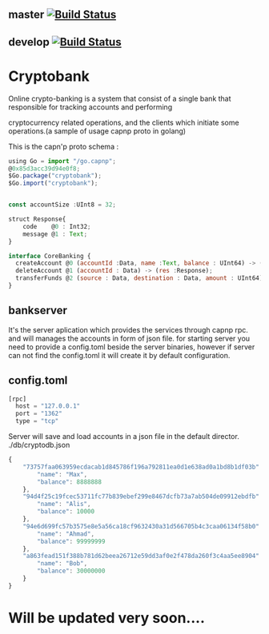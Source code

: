 ## master  [![Build Status](https://api.travis-ci.org/pouladzade/cryptobank.svg?branch=master)](https://travis-ci.org/pouladzade/cryptobank)
## develop [![Build Status](https://api.travis-ci.org/pouladzade/cryptobank.svg?branch=develop)](https://travis-ci.org/pouladzade/cryptobank)

# Cryptobank
Online crypto-banking is a system that consist of a single bank that responsible for tracking accounts and performing 

cryptocurrency related operations, and the clients which initiate some operations.(a sample of usage capnp proto in golang)

This is the capn'p proto schema :
```js
using Go = import "/go.capnp";
@0x85d3acc39d94e0f8;
$Go.package("cryptobank");
$Go.import("cryptobank");


const accountSize :UInt8 = 32;

struct Response{
    code    @0 : Int32;
    message @1 : Text;
}

interface CoreBanking {
  createAccount @0 (accountId :Data, name :Text, balance : UInt64) -> (res:Response);
  deleteAccount @1 (accountId : Data) -> (res :Response);
  transferFunds @2 (source : Data, destination : Data, amount : UInt64) -> (res :Response);
}

```
## bankserver
It's the server aplication which provides the services through capnp rpc.
and will manages the accounts in form of json file.
for starting server you need to provide a config.toml beside the server binaries,
however if server can not find the config.toml it will create it by default configuration.

## config.toml
```js
[rpc]
  host = "127.0.0.1"
  port = "1362"
  type = "tcp"
```

Server will save and load accounts in a json file in the default director.
./db/cryptodb.json
```js
{
    "73757faa063959ecdacab1d845786f196a792811ea0d1e638ad0a1bd8b1df03b": {
        "name": "Max",
        "balance": 8888888
    },
    "94d4f25c19fcec53711fc77b839ebef299e8467dcfb73a7ab504de09912ebdfb": {
        "name": "Alis",
        "balance": 10000
    },
    "94e6d699fc57b3575e8e5a56ca18cf9632430a31d566705b4c3caa06134f58b0": {
        "name": "Ahmad",
        "balance": 99999999
    },
    "a863fead151f388b781d62beea26712e59dd3af0e2f478da260f3c4aa5ee8904": {
        "name": "Bob",
        "balance": 30000000
    }
}
```  
# Will be updated very soon....
